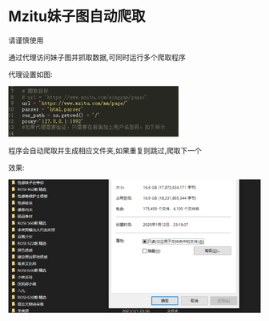 # Mzitu妹子图自动爬取
请谨慎使用

通过代理访问妹子图并抓取数据,可同时运行多个爬取程序

代理设置如图:

![image-20211127220247786](README.assets/image-20211127220247786.png)

程序会自动爬取并生成相应文件夹,如果重复则跳过,爬取下一个

效果:

![image-20211127220437565](README.assets/image-20211127220437565.png)